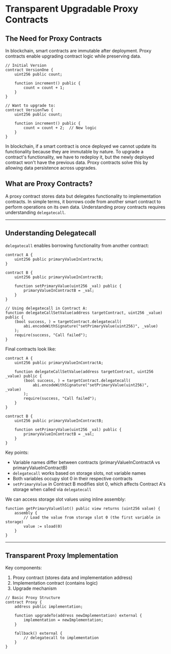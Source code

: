

# Transparent Upgradable Proxy Contracts

## The Need for Proxy Contracts

In blockchain, smart contracts are immutable after deployment. Proxy contracts enable upgrading contract logic while preserving data.

```solidity
// Initial Version
contract VersionOne {
    uint256 public count;
    
    function increment() public {
        count = count + 1;
    }
}

// Want to upgrade to:
contract VersionTwo {
    uint256 public count;
    
    function increment() public {
        count = count + 2;  // New logic
    }
}
```

In blockchain, if a smart contract is once deployed we cannot update its functionality because they are immutable by nature. To upgrade a contract's functionality, we have to redeploy it, but the newly deployed contract won't have the previous data. Proxy contracts solve this by allowing data persistence across upgrades.

## What are Proxy Contracts?

A proxy contract stores data but delegates functionality to implementation contracts. In simple terms, it borrows code from another smart contract to perform operations on its own data. Understanding proxy contracts requires understanding `delegatecall`.

---

## Understanding Delegatecall

`delegatecall` enables borrowing functionality from another contract:

```solidity
contract A {
    uint256 public primaryValueInContractA;
}

contract B {
    uint256 public primaryValueInContractB;
    
    function setPrimaryValue(uint256 _val) public {
        primaryValueInContractB = _val;
    }
}

// Using delegatecall in Contract A:
function delegateCallSetValue(address targetContract, uint256 _value) public {
    (bool success, ) = targetContract.delegatecall(
        abi.encodeWithSignature("setPrimaryValue(uint256)", _value)
    );
    require(success, "Call failed");
}
```

Final contracts look like:

```solidity
contract A {
    uint256 public primaryValueInContractA;

    function delegateCallSetValue(address targetContract, uint256 _value) public {
        (bool success, ) = targetContract.delegatecall(
            abi.encodeWithSignature("setPrimaryValue(uint256)", _value)
        );
        require(success, "Call failed");
    }
}

contract B {
    uint256 public primaryValueInContractB;
    
    function setPrimaryValue(uint256 _val) public {
        primaryValueInContractB = _val;
    }
}
```

Key points:
- Variable names differ between contracts (primaryValueInContractA vs primaryValueInContractB)
- `delegatecall` works based on storage slots, not variable names
- Both variables occupy slot 0 in their respective contracts
- `setPrimaryValue` in Contract B modifies slot 0, which affects Contract A's storage when called via `delegatecall`

We can access storage slot values using inline assembly:

```solidity
function getPrimaryValueSlot() public view returns (uint256 value) {
    assembly {
        // Load the value from storage slot 0 (the first variable in storage)
        value := sload(0)
    }
}
```

---

## Transparent Proxy Implementation

Key components:
1. Proxy contract (stores data and implementation address)
2. Implementation contract (contains logic)
3. Upgrade mechanism

```solidity
// Basic Proxy Structure
contract Proxy {
    address public implementation;
    
    function upgradeTo(address newImplementation) external {
        implementation = newImplementation;
    }
    
    fallback() external {
        // delegatecall to implementation
    }
}
```